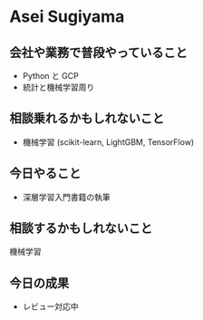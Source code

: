 # Asei Sugiyama

## 会社や業務で普段やっていること

- Python と GCP
- 統計と機械学習周り

## 相談乗れるかもしれないこと

- 機械学習 (scikit-learn, LightGBM, TensorFlow)

## 今日やること

- 深層学習入門書籍の執筆

## 相談するかもしれないこと

機械学習

## 今日の成果

- レビュー対応中
